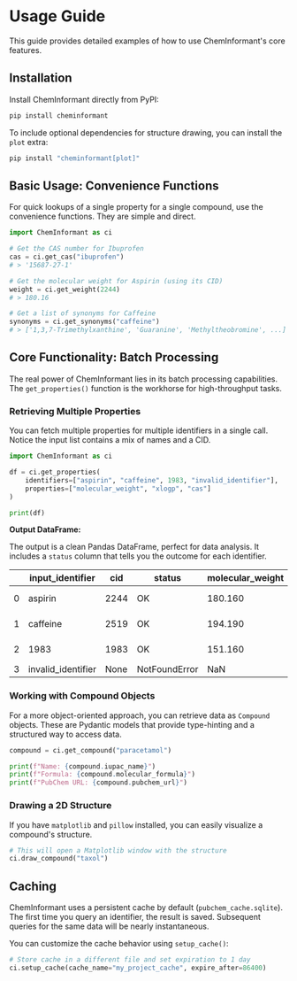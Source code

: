 # Usage Guide

This guide provides detailed examples of how to use ChemInformant's core features.

## Installation

Install ChemInformant directly from PyPI:

```bash
pip install cheminformant
```

To include optional dependencies for structure drawing, you can install the `plot` extra:
```bash
pip install "cheminformant[plot]"
```

## Basic Usage: Convenience Functions

For quick lookups of a single property for a single compound, use the convenience functions. They are simple and direct.

```python
import ChemInformant as ci

# Get the CAS number for Ibuprofen
cas = ci.get_cas("ibuprofen")
# > '15687-27-1'

# Get the molecular weight for Aspirin (using its CID)
weight = ci.get_weight(2244)
# > 180.16

# Get a list of synonyms for Caffeine
synonyms = ci.get_synonyms("caffeine")
# > ['1,3,7-Trimethylxanthine', 'Guaranine', 'Methyltheobromine', ...]
```

## Core Functionality: Batch Processing

The real power of ChemInformant lies in its batch processing capabilities. The `get_properties()` function is the workhorse for high-throughput tasks.

### Retrieving Multiple Properties

You can fetch multiple properties for multiple identifiers in a single call. Notice the input list contains a mix of names and a CID.

```python
import ChemInformant as ci

df = ci.get_properties(
    identifiers=["aspirin", "caffeine", 1983, "invalid_identifier"],
    properties=["molecular_weight", "xlogp", "cas"]
)

print(df)
```

**Output DataFrame:**

The output is a clean Pandas DataFrame, perfect for data analysis. It includes a `status` column that tells you the outcome for each identifier.

| | input_identifier | cid | status | molecular_weight | xlogp | cas |
|---|---|---|---|---|---|---|
| 0 | aspirin | 2244 | OK | 180.160 | 1.2 | 50-78-2 |
| 1 | caffeine | 2519 | OK | 194.190 | -0.1 | 58-08-2 |
| 2 | 1983 | 1983 | OK | 151.160 | 1.2 | 103-90-2 |
| 3 | invalid_identifier | None | NotFoundError | NaN | NaN | None |


### Working with Compound Objects

For a more object-oriented approach, you can retrieve data as `Compound` objects. These are Pydantic models that provide type-hinting and a structured way to access data.

```python
compound = ci.get_compound("paracetamol")

print(f"Name: {compound.iupac_name}")
print(f"Formula: {compound.molecular_formula}")
print(f"PubChem URL: {compound.pubchem_url}")
```

### Drawing a 2D Structure

If you have `matplotlib` and `pillow` installed, you can easily visualize a compound's structure.

```python
# This will open a Matplotlib window with the structure
ci.draw_compound("taxol")
```

## Caching

ChemInformant uses a persistent cache by default (`pubchem_cache.sqlite`). The first time you query an identifier, the result is saved. Subsequent queries for the same data will be nearly instantaneous.

You can customize the cache behavior using `setup_cache()`:
```python
# Store cache in a different file and set expiration to 1 day
ci.setup_cache(cache_name="my_project_cache", expire_after=86400)
```
